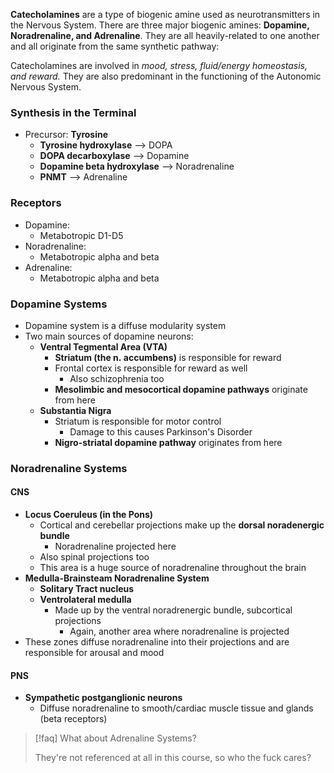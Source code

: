 **Catecholamines** are a type of biogenic amine used as neurotransmitters in the Nervous System. There are three major biogenic amines: **Dopamine, Noradrenaline, and Adrenaline**. They are all heavily-related to one another and all originate from the same synthetic pathway:

Catecholamines are involved in *mood, stress, fluid/energy homeostasis, and reward.* They are also predominant in the functioning of the Autonomic Nervous System.

### Synthesis in the Terminal
- Precursor: **Tyrosine**
	- **Tyrosine hydroxylase** --> DOPA
	- **DOPA decarboxylase** --> Dopamine
	- **Dopamine beta hydroxylase** --> Noradrenaline
	- **PNMT** --> Adrenaline

### Receptors
- Dopamine:
	- Metabotropic D1-D5
- Noradrenaline:
	- Metabotropic alpha and beta
- Adrenaline:
	- Metabotropic alpha and beta

### Dopamine Systems
- Dopamine system is a diffuse modularity system
- Two main sources of dopamine neurons:
	- **Ventral Tegmental Area (VTA)**
		- **Striatum (the n. accumbens)** is responsible for reward
		- Frontal cortex is responsible for reward as well
			- Also schizophrenia too
		- **Mesolimbic and mesocortical dopamine pathways** originate from here
	- **Substantia Nigra**
		- Striatum is responsible for motor control
			- Damage to this causes Parkinson's Disorder
		- **Nigro-striatal dopamine pathway** originates from here

### Noradrenaline Systems

#### CNS
- **Locus Coeruleus (in the Pons)**
	- Cortical and cerebellar projections make up the **dorsal noradenergic bundle**
		- Noradrenaline projected here
	- Also spinal projections too
	- This area is a huge source of noradrenaline throughout the brain
- **Medulla-Brainsteam Noradrenaline System**
	- **Solitary Tract nucleus**
	- **Ventrolateral medulla**
		- Made up by the ventral noradrenergic bundle, subcortical projections
			- Again, another area where noradrenaline is projected
- These zones diffuse noradrenaline into their projections and are responsible for arousal and mood

#### PNS
- **Sympathetic postganglionic neurons**
	- Diffuse noradrenaline to smooth/cardiac muscle tissue and glands (beta receptors)


> [!faq] What about Adrenaline Systems?
> 
> They're not referenced at all in this course, so who the fuck cares?

